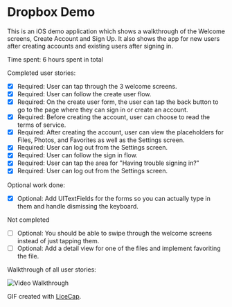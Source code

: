 # Dropbox Demo

This is an iOS demo application which shows a walkthrough of the Welcome screens, Create Account and Sign Up. It also shows the app for new users after creating accounts and existing users after signing in.

Time spent: 6 hours spent in total

Completed user stories:

 * [x] Required: User can tap through the 3 welcome screens.
 * [x] Required: User can follow the create user flow.
 * [x] Required: On the create user form, the user can tap the back button to go to the page where they can sign in or create an account.
 * [x] Required: Before creating the account, user can choose to read the terms of service.
 * [x] Required: After creating the account, user can view the placeholders for Files, Photos, and Favorites as well as the Settings screen.
 * [x] Required: User can log out from the Settings screen.
 * [x] Required: User can follow the sign in flow.
 * [x] Required: User can tap the area for "Having trouble signing in?"
 * [x] Required: User can log out from the Settings screen.
 
Optional work done:
 
 * [x] Optional: Add UITextFields for the forms so you can actually type in them and handle dismissing the keyboard.

Not completed

 * [ ] Optional: You should be able to swipe through the welcome screens instead of just tapping them.
 * [ ] Optional: Add a detail view for one of the files and implement favoriting the file.
 
Walkthrough of all user stories:

![Video Walkthrough](DropboxDemo.gif)

GIF created with [LiceCap](http://www.cockos.com/licecap/).

